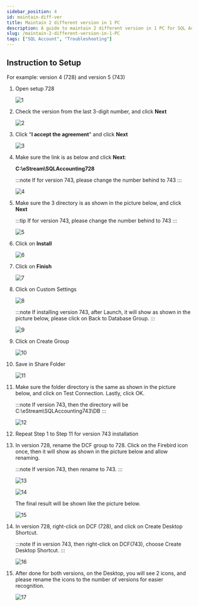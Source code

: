 ```yaml
---
sidebar_position: 4
id: maintain-diff-ver
title: Maintain 2 different version in 1 PC
description: A guide to maintain 2 different version in 1 PC for SQL Account
slug: /maintain-2-different-version-in-1-PC
tags: ["SQL Account", "Troubleshooting"]
---
```


## Instruction to Setup

For example: version 4 (728) and version 5 (743)

1. Open setup 728

   ![1](/img/troubleshooting/maintain-diff-ver/1.png)

2. Check the version from the last 3-digit number, and click **Next**

   ![2](/img/troubleshooting/maintain-diff-ver/2.png)

3. Click "**I accept the agreement**" and click **Next**

   ![3](/img/troubleshooting/maintain-diff-ver/3.png)

4. Make sure the link is as below and click **Next**:

   **C:\eStream\SQLAccounting728**

   :::note
   If for version 743, please change the number behind to 743
   :::

   ![4](/img/troubleshooting/maintain-diff-ver/4.png)

5. Make sure the 3 directory is as shown in the picture below, and click **Next**

   :::tip
   If for version 743, please change the number behind to 743
   :::

   ![5](/img/troubleshooting/maintain-diff-ver/5.png)

6. Click on **Install**

   ![6](/img/troubleshooting/maintain-diff-ver/6.png)

7. Click on **Finish**

   ![7](/img/troubleshooting/maintain-diff-ver/7.png)

8. Click on Custom Settings

   ![8](/img/troubleshooting/maintain-diff-ver/8.png)

   :::note
   If installing version 743, after Launch, it will show as shown in the picture below, please click on Back to Database Group.
   :::

   ![9](/img/troubleshooting/maintain-diff-ver/9.png)

9. Click on Create Group

   ![10](/img/troubleshooting/maintain-diff-ver/10.png)

10. Save in Share Folder

      ![11](/img/troubleshooting/maintain-diff-ver/11.png)

11. Make sure the folder directory is the same as shown in the picture below, and click on Test Connection. Lastly, click OK.

    :::note
    If version 743, then the directory will be C:\eStream\SQLAccounting743\DB
    :::

    ![12](/img/troubleshooting/maintain-diff-ver/12.png)

12. Repeat Step 1 to Step 11 for version 743 installation

13. In version 728, rename the DCF group to 728. Click on the Firebird icon once, then it will show as shown in the picture below and allow renaming.

    :::note
    If version 743, then rename to 743.
    :::

    ![13](/img/troubleshooting/maintain-diff-ver/13.png)

    ![14](/img/troubleshooting/maintain-diff-ver/14.png)

    The final result will be shown like the picture below.

    ![15](/img/troubleshooting/maintain-diff-ver/15.png)

14. In version 728, right-click on DCF (728), and click on Create Desktop Shortcut.

    :::note
    If in version 743, then right-click on DCF(743), choose Create Desktop Shortcut.
    :::

    ![16](/img/troubleshooting/maintain-diff-ver/16.png)

15. After done for both versions, on the Desktop, you will see 2 icons, and please rename the icons to the number of versions for easier recognition.

    ![17](/img/troubleshooting/maintain-diff-ver/17.png)
